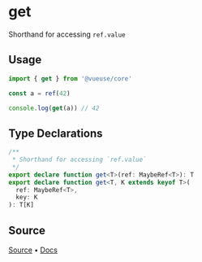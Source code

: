 
# get

Shorthand for accessing `ref.value`

## Usage

```ts
import { get } from '@vueuse/core'

const a = ref(42)

console.log(get(a)) // 42
```

<!--FOOTER_STARTS-->
## Type Declarations

```typescript
/**
 * Shorthand for accessing `ref.value`
 */
export declare function get<T>(ref: MaybeRef<T>): T
export declare function get<T, K extends keyof T>(
  ref: MaybeRef<T>,
  key: K
): T[K]
```

## Source

[Source](https://github.com/vueuse/vueuse/blob/main/packages/shared/get/index.ts) • [Docs](https://github.com/vueuse/vueuse/blob/main/packages/shared/get/index.md)


<!--FOOTER_ENDS-->
